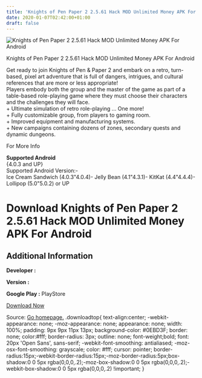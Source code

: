 ```yaml
---
title: 'Knights of Pen Paper 2 2.5.61 Hack MOD Unlimited Money APK For Android'
date: 2020-01-07T02:42:00+01:00
draft: false
---
```


![Knights of Pen Paper 2 2.5.61 Hack MOD Unlimited Money APK For Android](https://i2.wp.com/apkhome.net/wp-content/uploads/2017/05/Knights-of-Pen-Paper-2-2.5.61.png "Knights of Pen Paper 2 2.5.61 Hack MOD Unlimited Money APK For Android")

  

Knights of Pen Paper 2 2.5.61 Hack MOD Unlimited Money APK For Android

Get ready to join Knights of Pen & Paper 2 and embark on a retro, turn-based, pixel art adventure that is full of dangers, intrigues, and cultural references that are more or less appropriate!  
Players embody both the group and the master of the game as part of a table-based role-playing game where they must choose their characters and the challenges they will face.  
\+ Ultimate simulation of retro role-playing ... One more!  
\+ Fully customizable group, from players to gaming room.  
\+ Improved equipment and manufacturing systems.  
\+ New campaigns containing dozens of zones, secondary quests and dynamic dungeons.

For More Info

**Supported Android**  
{4.0.3 and UP}  
Supported Android Version:-  
Ice Cream Sandwich (4.0.3"4.0.4)- Jelly Bean (4.1"4.3.1)- KitKat (4.4"4.4.4)- Lollipop (5.0"5.0.2) or UP

Download Knights of Pen Paper 2 2.5.61 Hack MOD Unlimited Money APK For Android
===============================================================================

Additional Information
----------------------

**Developer :**

**Version :**

**Google Play :** PlayStore

  

[Download Now](https://store4app.co/post/knights-of-pen-paper-2-2-5-61-hack-mod-unlimited-money-apk-for-android_1573671922)

  
Source: [Go homepage.](https://store4app.co/post/knights-of-pen-paper-2-2-5-61-hack-mod-unlimited-money-apk-for-android_1573671922) .downloadtop{ text-align:center; -webkit-appearance: none; -moz-appearance: none; appearance: none; width: 100%; padding: 9px 9px 11px 13px; background-color: #0EBD3F; border: none; color:#fff; border-radius: 3px; outline: none; font-weight;bold; font: 20px 'Open Sans', sans-serif; -webkit-font-smoothing: antialiased; -moz-osx-font-smoothing: grayscale; color: #fff; cursor: pointer; border-radius:15px;-webkit-border-radius:15px;-moz-border-radius:5px;box-shadow:0 0 5px rgba(0,0,0,.2);-moz-box-shadow:0 0 5px rgba(0,0,0,.2);-webkit-box-shadow:0 0 5px rgba(0,0,0,.2) !important; }